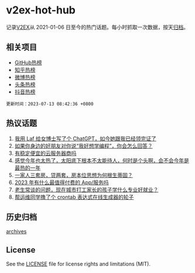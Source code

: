 # v2ex-hot-hub

 记录[V2EX](https://www.v2ex.com/)从 2021-01-06 日至今的热门话题。每小时抓取一次数据，按天[归档](archives)。
 
 ## 相关项目

- [GitHub热榜](https://github.com/snaildev/github-hot-hub)
- [知乎热榜](https://github.com/snaildev/zhihu-hot-hub)
- [微博热榜](https://github.com/snaildev/weibo-hot-hub)
- [头条热榜](https://github.com/snaildev/toutiao-hot-hub)
- [抖音热榜](https://github.com/snaildev/douyin-hot-hub)


 `更新时间：2023-07-13 08:42:36 +0800`

## 热议话题

1. [我用 Laf 给女博士写了个 ChatGPT，如今她跟我已经领完证了](https://www.v2ex.com/t/956180)
1. [如果你身边的好朋友对你说“我好想学编程”，你会怎么回答？](https://www.v2ex.com/t/956092)
1. [有稳定便宜的云服务器商吗](https://www.v2ex.com/t/956033)
1. [感觉今年也太热了，太阳底下根本不太能待人，何时是个头啊，会不会今年是最热的一年](https://www.v2ex.com/t/956042)
1. [一家人三套房，贷两套，房本位思想为何根生蒂固？](https://www.v2ex.com/t/956122)
1. [2023 年有什么最值得付费的 App/服务吗](https://www.v2ex.com/t/956044)
1. [老生常谈的问题，现在城市打工家长的孩子学什么专业好就业？](https://www.v2ex.com/t/956030)
1. [帮运维同学撸了个 crontab 表达式在线生成器的轮子](https://www.v2ex.com/t/956178)

## 历史归档

[archives](archives)

## License

See the [LICENSE](LICENSE) file for license rights and limitations (MIT).
